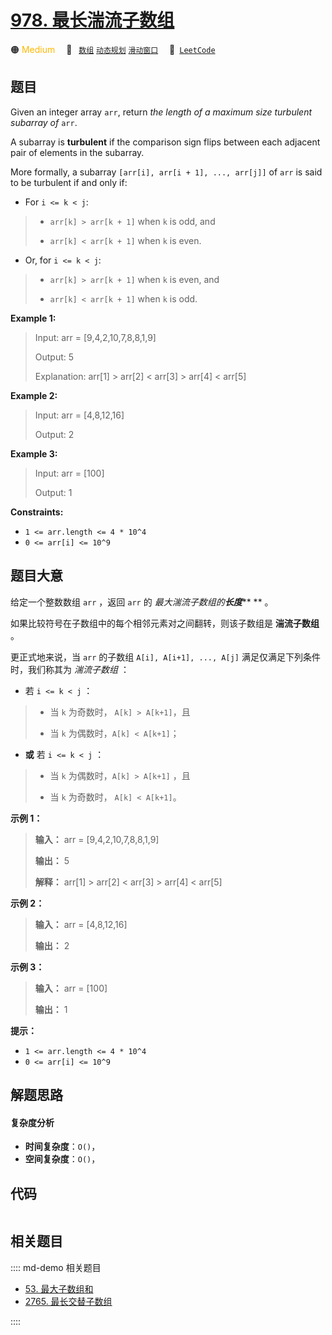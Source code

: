 # [978. 最长湍流子数组](https://leetcode.com/problems/longest-turbulent-subarray)

🟠 <font color=#ffb800>Medium</font>&emsp; 🔖&ensp; [`数组`](/leetcode/outline/tag/array.md) [`动态规划`](/leetcode/outline/tag/dynamic-programming.md) [`滑动窗口`](/leetcode/outline/tag/sliding-window.md)&emsp; 🔗&ensp;[`LeetCode`](https://leetcode.com/problems/longest-turbulent-subarray)


## 题目

Given an integer array `arr`, return _the length of a maximum size turbulent
subarray of_ `arr`.

A subarray is **turbulent** if the comparison sign flips between each adjacent
pair of elements in the subarray.

More formally, a subarray `[arr[i], arr[i + 1], ..., arr[j]]` of `arr` is said
to be turbulent if and only if:

  * For `i <= k < j`: 
> 
> * `arr[k] > arr[k + 1]` when `k` is odd, and
> 
> * `arr[k] < arr[k + 1]` when `k` is even.
  * Or, for `i <= k < j`: 
> 
> * `arr[k] > arr[k + 1]` when `k` is even, and
> 
> * `arr[k] < arr[k + 1]` when `k` is odd.



**Example 1:**

> Input: arr = [9,4,2,10,7,8,8,1,9]
> 
> Output: 5
> 
> Explanation: arr[1] > arr[2] < arr[3] > arr[4] < arr[5]

**Example 2:**

> Input: arr = [4,8,12,16]
> 
> Output: 2

**Example 3:**

> Input: arr = [100]
> 
> Output: 1

**Constraints:**

  * `1 <= arr.length <= 4 * 10^4`
  * `0 <= arr[i] <= 10^9`


## 题目大意

给定一个整数数组 `arr` ，返回 `arr` 的 _最大湍流子数组的**长度**_** ** 。

如果比较符号在子数组中的每个相邻元素对之间翻转，则该子数组是 **湍流子数组**  。

更正式地来说，当 `arr` 的子数组 `A[i], A[i+1], ..., A[j]` 满足仅满足下列条件时，我们称其为 _湍流子数组_ ：

  * 若 `i <= k < j` ： 
> 
> * 当 `k` 为奇数时， `A[k] > A[k+1]`，且
> 
> * 当 `k` 为偶数时，`A[k] < A[k+1]`；
  * **或** 若 `i <= k < j` ： 
> 
> * 当 `k` 为偶数时，`A[k] > A[k+1]` ，且
> 
> * 当 `k` 为奇数时， `A[k] < A[k+1]`。



**示例 1：**

> 
> 
> 
> 
> 
> **输入：** arr = [9,4,2,10,7,8,8,1,9]
> 
> **输出：** 5
> 
> **解释：** arr[1] > arr[2] < arr[3] > arr[4] < arr[5]

**示例 2：**

> 
> 
> 
> 
> 
> **输入：** arr = [4,8,12,16]
> 
> **输出：** 2
> 
> 

**示例 3：**

> 
> 
> 
> 
> 
> **输入：** arr = [100]
> 
> **输出：** 1
> 
> 



**提示：**

  * `1 <= arr.length <= 4 * 10^4`
  * `0 <= arr[i] <= 10^9`


## 解题思路

#### 复杂度分析

- **时间复杂度**：`O()`，
- **空间复杂度**：`O()`，

## 代码

```javascript

```

## 相关题目

:::: md-demo 相关题目
- [53. 最大子数组和](./0053.md)
- [2765. 最长交替子数组](https://leetcode.com/problems/longest-alternating-subarray)

::::
